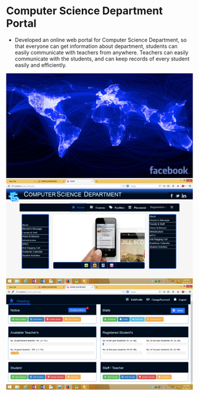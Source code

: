# Computer Science Department Portal

- Developed an online web portal for Computer Science Department, so that everyone can get information about department, students can easily communicate with teachers from anywhere. Teachers can easily communicate with the students, and can keep records of every student easily and efficiently.


![alt tag](https://raw.githubusercontent.com/ashish-uiet/summer_trainning-HPE-/master/img/facebook_world_network-1920x1080.jpg)
![alt tag](https://raw.githubusercontent.com/ashish-uiet/summer_trainning-HPE-/master/img/homepic.png)
![alt tag](https://raw.githubusercontent.com/ashish-uiet/summer_trainning-HPE-/master/img/projectpi.png)
